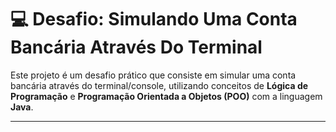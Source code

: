 # 💻 Desafio: Simulando Uma Conta Bancária Através Do Terminal

Este projeto é um desafio prático que consiste em simular uma conta bancária através do terminal/console, utilizando conceitos de **Lógica de Programação** e **Programação Orientada a Objetos (POO)** com a linguagem **Java**.

---
